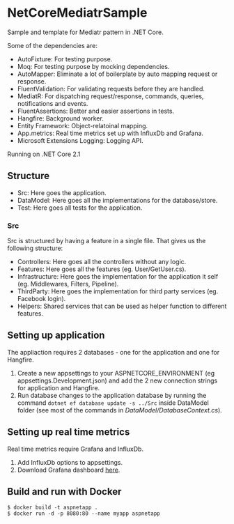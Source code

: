 # NetCoreMediatrSample
Sample and template for Mediatr pattern in .NET Core.

Some of the  dependencies are:
 - AutoFixture: For testing purpose.
 - Moq: For testing purpose by mocking dependencies.
 - AutoMapper: Eliminate a lot of boilerplate by auto mapping request or response.
 - FluentValidation: For validating requests before they are handled.
 - MediatR: For dispatching request/response, commands, queries, notifications and events.
 - FluentAssertions: Better and easier assertions in tests.
 - Hangfire: Background worker.
 - Entity Framework: Object-relatoinal mapping.
 - App.metrics: Real time metrics set up with InfluxDb and Grafana.
 - Microsoft Extensions Logging: Logging API.

 Running on .NET Core 2.1
 
 ## Structure
  - Src: Here goes the application.
  - DataModel: Here goes all the implementations for the database/store.
  - Test: Here goes all tests for the application.
 
 ### Src
 Src is structured by having a feature in a single file. That gives us the following structure:
  - Controllers: Here goes all the controllers without any logic.
  - Features: Here goes all the features (eg. User/GetUser.cs).
  - Infrastructure: Here goes the implementation for the application it self (eg. Middlewares, Filters, Pipeline).
  - ThirdParty: Here goes the implementation for third party services (eg. Facebook login).
  - Helpers: Shared services that can be used as helper function to different features.

## Setting up application
The appliaction requires 2 databases - one for the application and one for Hangfire.
 1. Create a new appsettings to your ASPNETCORE_ENVIRONMENT (eg appsettings.Development.json) and add the 2 new connection strings for application and Hangfire.
 2. Run database changes to the application database by running the command `dotnet ef database update -s ../Src` inside DataModel folder (see most of the commands in *DataModel/DatabaseContext.cs*).
 
## Setting up real time metrics
Real time metrics require Grafana and InfluxDb.
 1. Add InfluxDb options to appsettings.
 2. Download Grafana dashboard [here](https://grafana.com/dashboards/2125).

## Build and run with Docker
```
$ docker build -t aspnetapp .
$ docker run -d -p 8080:80 --name myapp aspnetapp
```
